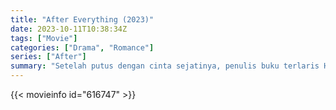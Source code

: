 ```yaml
---
title: "After Everything (2023)"
date: 2023-10-11T10:38:34Z
tags: ["Movie"]
categories: ["Drama", "Romance"]
series: ["After"]
summary: "Setelah putus dengan cinta sejatinya, penulis buku terlaris Hardin Scott melakukan perjalanan ke Portugal dalam upaya menebus perilaku masa lalunya."
---
```


  <mux-player stream-type="on-demand"
  src="https://kp3d-my.sharepoint.com/personal/ryoo_kp3d_onmicrosoft_com/_layouts/15/download.aspx?share=Ef_4619ndRpHi5SOrhhwGZEBVYL3I52TVQhOLjfcBTGBMA" metadata-video-title="After Everything (2023)" prefer-playback="mse" controls>
 
  </mux-player>
  

{{< movieinfo id="616747" >}}

  <script src="https://cdn.jsdelivr.net/npm/@mux/mux-player"></script>
  
   <script type="application/ld+json">
 {
  "@context": "https://schema.org/",
  "@type": "VideoObject",
  "name": "After Everything (2023)",
  "contentUrl": "https://stream.mux.com/ol8LjrzJr994GvatPk4HLeMvN01402100ATkdvqfnT1Y64.m3u8",
  "thumbnailUrl": "https://www.themoviedb.org/t/p/original/o1ThjWZn2TbXXZu7g3YZXGk05CI.jpg?width=314&fit_mode=preserve&time=25",
  "uploadDate": "2023-10-11T10:38:34Z",
}

</script>